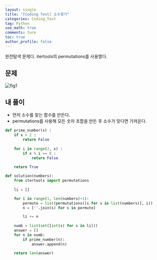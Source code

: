 ```yaml
---
layout: single
title: "[Coding Test] 소수찾기"
categories: Coding_Test
tag: Python
use_math: true
comments: ture
toc: true
author_profile: false
---
```


완전탐색 문제다. itertools의 permutations를 사용했다.

## 문제 
![fig1]({{site.url}}/images/2023-04-05-ct22/문제설명.png)

## 내 풀이
* 먼저 소수를 찾는 함수를 만든다.
* permutations를 사용해 모든 숫자 조합을 만든 후 소수가 맞다면 가져온다.

```python
def prime_number(x) :
    if x < 2 :
        return False
    
    for i in range(2, x) :
        if x % i == 0 :
            return False
            
    return True

def solution(numbers):
    from itertools import permutations
    
    li = []

    for i in range(1, len(numbers)+1):
        permute = list(permutations([s for s in list(numbers)], i))
        n = [''.join(s) for s in permute]

        li += n
    
    numb = list(set([int(s) for s in li]))
    answer = []
    for n in numb:
        if prime_number(n):
            answer.append(n)

    return len(answer)
```
